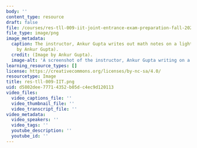```yaml
---
body: ''
content_type: resource
draft: false
file: /courses/res-tll-009-iit-joint-entrance-exam-preparation-fall-2022/res-tll-009-iit.png
file_type: image/png
image_metadata:
  caption: The instructor, Ankur Gupta writes out math notes on a lightboard. (Image
    by Ankur Gupta).
  credit: (Image by Ankur Gupta).
  image-alt: 'A screenshot of the instructor, Ankur Gupta writing on a lightboard. '
learning_resource_types: []
license: https://creativecommons.org/licenses/by-nc-sa/4.0/
resourcetype: Image
title: res-tll-009-IIT.png
uid: d5802dee-7771-4352-b05d-c4ec9d120113
video_files:
  video_captions_file: ''
  video_thumbnail_file: ''
  video_transcript_file: ''
video_metadata:
  video_speakers: ''
  video_tags: ''
  youtube_description: ''
  youtube_id: ''
---
```

